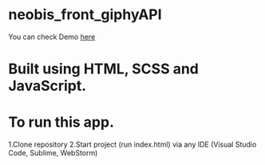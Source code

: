 # neobis_front_giphyAPI

You can check Demo [here](https://ne-elnur.github.io/neobis_front_giphyAPI/)

<h1>Built using HTML, SCSS and JavaScript.</h1>

<h1>To run this app.</h1> 

1.Clone repository
2.Start project (run index.html) via any IDE
(Visual Studio Code, Sublime, WebStorm)